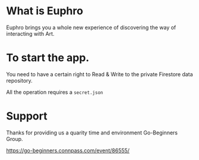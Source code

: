 # What is Euphro
Euphro brings you a whole new experience of discovering the way of interacting with Art. 

# To start the app.
You need to have a certain right to Read & Write to the private Firestore data repository.

All the operation requires a `secret.json`

# Support
Thanks for providing us a quarity time and environment Go-Beginners Group.

https://go-beginners.connpass.com/event/86555/
